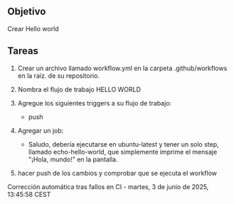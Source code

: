 ## Objetivo
Crear  Hello world

## Tareas
1. Crear un archivo llamado workflow.yml en la carpeta .github/workflows en la raíz.
   de su repositorio.
2. Nombra el flujo de trabajo HELLO WORLD
3. Agregue los siguientes triggers a su flujo de trabajo:
   - push
4. Agregar un job:
   - Saludo, debería ejecutarse en ubuntu-latest y tener un solo step, llamado echo-hello-world, que simplemente imprime el mensaje "¡Hola, mundo!" en la pantalla.
   
5. hacer push de los cambios y comprobar que se ejecuta el workflow

Corrección automática tras fallos en CI - martes,  3 de junio de 2025, 13:45:58 CEST
